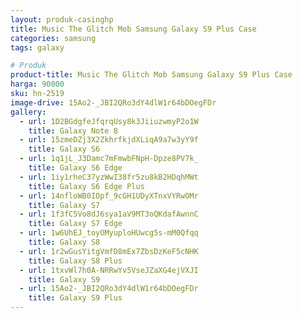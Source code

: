 ```yaml
---
layout: produk-casinghp
title: Music The Glitch Mob Samsung Galaxy S9 Plus Case
categories: samsung
tags: galaxy

# Produk
product-title: Music The Glitch Mob Samsung Galaxy S9 Plus Case
harga: 90000
sku: hn-2519
image-drive: 15Ao2-_JBI2QRo3dY4dlW1r64bDOegFDr
gallery:
  - url: 1D2BGdgfeJfqrqUsy8k3JiiuzwmyP2o1W
    title: Galaxy Note 8
  - url: 15zmeDZj3X2ZkhrfkjdXLiqA9a7w3yY9f
    title: Galaxy S6
  - url: 1q1jL_J3Damc7mFmwbFNpH-Dpze8PV7k_
    title: Galaxy S6 Edge
  - url: 1iy1rheC37yzWwI38fr5zu8kB2HDqhMWt
    title: Galaxy S6 Edge Plus
  - url: 14nfloWB0IOpf_9cGH1UDyXTnxVYRwOMr
    title: Galaxy S7
  - url: 1f3fC5Vo8dJ6sya1aV9MT3oQKdafAwnnC
    title: Galaxy S7 Edge
  - url: 1w6UhEJ_toyOMyuploHUwcg5s-mM0Qfqq
    title: Galaxy S8
  - url: 1r2wGusYitgVmfD8mEx7ZbsDzKeF5cNHK
    title: Galaxy S8 Plus
  - url: 1txvWl7h0A-NRRwYv5VseJZaXG4ejVXJI
    title: Galaxy S9
  - url: 15Ao2-_JBI2QRo3dY4dlW1r64bDOegFDr
    title: Galaxy S9 Plus
---
```

